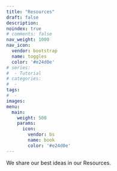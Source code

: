 ```yaml
---
title: "Resources"
draft: false
description:
noindex: true
# comments: false
nav_weight: 1000
nav_icon:
  vendor: bootstrap
  name: toggles
  color: '#e24d0e'
# series:
#  - Tutorial
# categories:
#  -
tags:
#  -
images:
menu:
  main:
    weight: 500
    params:
      icon:
        vendor: bs
        name: book
        color: '#e24d0e'
---
```

We share our best ideas in our Resources.
